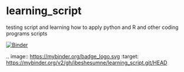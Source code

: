 # learning_script
testing script and learning how to apply python and R and other coding programs scripts

[![Binder](https://mybinder.org/badge_logo.svg)](https://mybinder.org/v2/gh/ibeshesumne/learning_script.git/HEAD)

.. image:: https://mybinder.org/badge_logo.svg
 :target: https://mybinder.org/v2/gh/ibeshesumne/learning_script.git/HEAD
 
